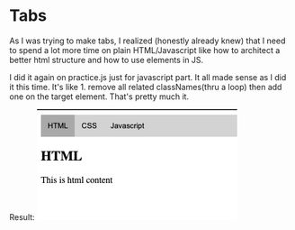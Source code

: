# Tabs

As I was trying to make tabs, I realized (honestly already knew) that I need to spend a lot more time on plain HTML/Javascript like how to architect a better html structure and how to use elements in JS.

I did it again on practice.js just for javascript part. It all made sense as I did it this time. It's like 1. remove all related classNames(thru a loop) then add one on the target element. That's pretty much it.



Result:
<img src='./tabs.png' />
